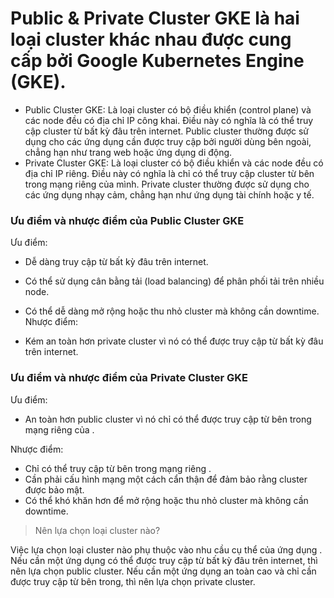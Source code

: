 # Public & Private Cluster GKE là hai loại cluster khác nhau được cung cấp bởi Google Kubernetes Engine (GKE).

- Public Cluster GKE: Là loại cluster có bộ điều khiển (control plane) và các node đều có địa chỉ IP công khai. Điều này có nghĩa là có thể truy cập cluster từ bất kỳ đâu trên internet. Public cluster thường được sử dụng cho các ứng dụng cần được truy cập bởi người dùng bên ngoài, chẳng hạn như trang web hoặc ứng dụng di động.
- Private Cluster GKE: Là loại cluster có bộ điều khiển và các node đều có địa chỉ IP riêng. Điều này có nghĩa là chỉ có thể truy cập cluster từ bên trong mạng riêng của mình. Private cluster thường được sử dụng cho các ứng dụng nhạy cảm, chẳng hạn như ứng dụng tài chính hoặc y tế.
### Ưu điểm và nhược điểm của Public Cluster GKE  

Ưu điểm:  

- Dễ dàng truy cập từ bất kỳ đâu trên internet.
- Có thể sử dụng cân bằng tải (load balancing) để phân phối tải trên nhiều node.
- Có thể dễ dàng mở rộng hoặc thu nhỏ cluster mà không cần downtime.
Nhược điểm:  

- Kém an toàn hơn private cluster vì nó có thể được truy cập từ bất kỳ đâu trên internet.

### Ưu điểm và nhược điểm của Private Cluster GKE  

Ưu điểm:  

- An toàn hơn public cluster vì nó chỉ có thể được truy cập từ bên trong mạng riêng của .

Nhược điểm:  

- Chỉ có thể truy cập từ bên trong mạng riêng .
- Cần phải cấu hình mạng một cách cẩn thận để đảm bảo rằng cluster được bảo mật.
- Có thể khó khăn hơn để mở rộng hoặc thu nhỏ cluster mà không cần downtime.  
> Nên lựa chọn loại cluster nào?  

Việc lựa chọn loại cluster nào phụ thuộc vào nhu cầu cụ thể của ứng dụng . Nếu cần một ứng dụng có thể được truy cập từ bất kỳ đâu trên internet, thì nên lựa chọn public cluster. Nếu cần một ứng dụng an toàn cao và chỉ cần được truy cập từ bên trong, thì nên lựa chọn private cluster.  

